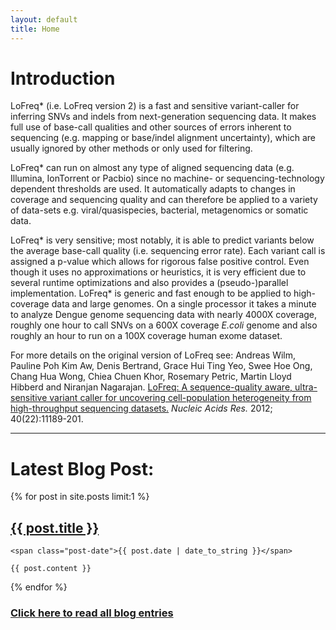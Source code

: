 ```yaml
---
layout: default
title: Home
---
```



# Introduction #

LoFreq* (i.e. LoFreq version 2) is a fast
and sensitive variant-caller for inferring SNVs and indels from
next-generation sequencing data. It makes full use of base-call
qualities and other sources of errors inherent to sequencing
 (e.g. mapping or base/indel alignment uncertainty),
which are usually ignored by other methods or only used for filtering.

LoFreq* can run on almost any type of aligned sequencing data
(e.g. Illumina, IonTorrent or Pacbio) since no machine- or
sequencing-technology dependent thresholds are used. It automatically
adapts to changes in coverage and sequencing quality and can therefore
be applied to a variety of data-sets
e.g. viral/quasispecies, bacterial, metagenomics or
somatic data.

LoFreq* is very sensitive; most notably, it is able to predict
variants below the average base-call quality (i.e. sequencing error
rate). Each variant call is assigned a p-value which allows for
rigorous false positive control. Even though it uses no approximations
or heuristics, it is very efficient due to several runtime
optimizations and also provides a (pseudo-)parallel implementation.
LoFreq* is generic and fast enough to be applied to high-coverage data
and large genomes. On a single processor it takes a minute to analyze
Dengue genome sequencing data with nearly 4000X coverage, roughly one
hour to call SNVs on a 600X coverage *E.coli* genome and also roughly
an hour to run on a 100X coverage human exome dataset.

For more details on the original version of LoFreq see: Andreas Wilm,
Pauline Poh Kim Aw, Denis Bertrand, Grace Hui Ting Yeo, Swee Hoe Ong,
Chang Hua Wong, Chiea Chuen Khor, Rosemary Petric, Martin Lloyd
Hibberd and Niranjan Nagarajan.
[LoFreq: A sequence-quality aware, ultra-sensitive variant caller for uncovering cell-population heterogeneity from high-throughput sequencing datasets.](http://www.ncbi.nlm.nih.gov/pubmed/23066108)
_Nucleic Acids Res._ 2012; 40(22):11189-201.

---

<!-- show latest post only: -->
<!-- http://stackoverflow.com/questions/17890493/how-can-i-show-just-the-most-recent-post-on-my-home-page-with-jekyll -->

# Latest Blog Post:

<div class="posts">
{% for post in site.posts limit:1 %}

  <div class="post">
    <h2 class="post-title">
      <a href="{{ post.url }}">
        {{ post.title }}
      </a>
    </h1>

    <span class="post-date">{{ post.date | date_to_string }}</span>

    {{ post.content }}
  </div>

{% endfor %}
</div>

### <a href="{{ site.baseurl }}/blog/">Click here to read all blog entries</a>
